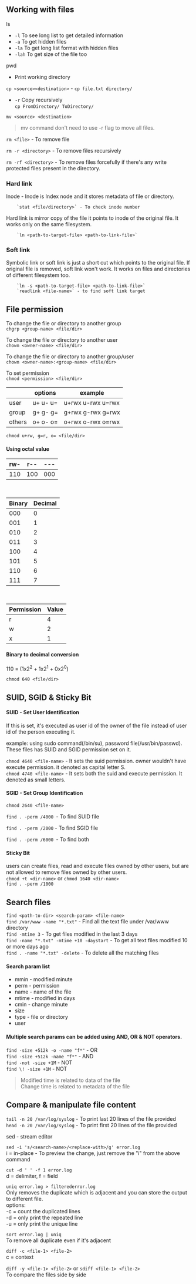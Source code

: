 ## Working with files

ls  
   -  `-l` To see long list to get detailed information  
   - `-a` To get hidden files  
   -  `-la` To get long list format with hidden files  
   - `-lah` To get size of the file too  

pwd  
- Print working directory  

`cp <source><destination>` - `cp file.txt directory/`  
- `-r` Copy recursively  
	`cp FromDirectory/ ToDirectory/`  

`mv <source> <destination>`  
> mv command don't need to use -r flag to move all files.  

`rm <file>`  - To remove file  

`rm -r <directory>` - To remove files recursively  

`rm -rf <directory>` - To remove files forcefully if there's any write protected files present in the directory.  

### Hard link
Inode - Inode is Index node and it stores metadata of file or directory.  

        `stat <file/directory>` - To check inode number  
        
Hard link is mirror copy of the file it points to inode of the original file. It works only on the same filesystem.  

        `ln <path-to-target-file> <path-to-link-file>`  

### Soft link
Symbolic link or soft link is just a short cut which points to the original file. If original file is removed, soft link won't work.  It works on files and directories of different filesystem too.  

        `ln -s <path-to-target-file> <path-to-link-file>`  
        `readlink <file-name>` - to find soft link target
        
## File permission

To change the file or directory to another group  
`chgrp <group-name> <file/dir>`

To change the file or directory to another user  
`chown <owner-name> <file/dir>`

To change the file or directory to another group/user  
`chown <owner-name>:<group-name> <file/dir>`

To set permission  
`chmod <permission> <file/dir>`

|                |options                        |example                      |
|----------------|-------------------------------|-----------------------------|
|user            |u+  u-  u=                     | u+rwx u-rwx u=rwx           |
|group           |g+  g-  g=                     | g+rwx g-rwx g=rwx           |
|others          |o+  o-  o=                     | o+rwx o-rwx o=rwx           |


`chmod u+rw, g=r, o= <file/dir>`

#### Using octal value

| rw- | r-- | --- |
|-----|---- | ----|
| 110 | 100 | 000 |

<br/>

| Binary | Decimal |                          
| ------- | --------- |
| 000 | 0 |
| 001 | 1 |
| 010 | 2 |
| 011 | 3 | 
| 100 | 4 |
| 101 | 5 |
| 110 | 6 |
| 111 | 7 |

<br/>

| Permission | Value |
| -----      | ---   |
r | 4
w | 2
x | 1


#### Binary to decimal conversion

110 = (1x2<sup>2</sup> + 1x2<sup>1</sup> + 0x2<sup>0</sup>)  

`chmod 640 <file/dir>` 



## SUID, SGID & Sticky Bit

#### SUID - Set User Identification

If this is set, it's executed as user id of the owner of the file instead of user id of the person executing it.  

example: using sudo command(/bin/su),  password file(/usr/bin/passwd). These files has SUID and SGID permission set on it.  

`chmod 4640 <file-name>` - It sets the suid permission. owner wouldn't have execute permission. it denoted as capital letter S.  
`chmod 4740 <file-name>` - It sets both the suid and execute permission. It denoted as small letters.  

#### SGID - Set Group Identification

`chmod 2640 <file-name>`  

`find . -perm /4000 `- To find SUID file  

`find . -perm /2000` - To find SGID file  

`find . -perm /6000 `- To find both  

#### Sticky Bit

users can create files, read and execute files owned by other users, but are not allowed to remove files owned by other users.  
`chmod +t <dir-name>` or `chmod 1640 <dir-name>`  
`find . -perm /1000`


## Search files

`find <path-to-dir> <search-param> <file-name>`  
`find /var/www -name "*.txt"` - Find all the text file under /var/www directory  
`find -mtime 3` - To get files modified in the last 3 days  
`find -name "*.txt" -mtime +10 -daystart` - To get all text files modified 10 or more days ago  
`find . -name "*.txt" -delete` - To delete all the matching files  

#### Search param list

- mmin - modified minute
- perm - permission
- name - name of the file
- mtime - modified in days
- cmin - change minute
- size
- type - file or directory
- user

#### Multiple search params can be added using AND, OR & NOT operators.
`find -size +512k -o -name "f*"` - OR   
`find -size +512k -name "f*"` - AND  
`find -not -size +1M` - NOT  
`find \! -size +1M` - NOT  

> Modified time is related to data of the file  
> Change time is related to metadata of the file  


## Compare & manipulate file content

`tail -n 20 /var/log/syslog` - To print last 20 lines of the file provided  
`head -n 20 /var/log/syslog` - To print first 20 lines of the file provided  

sed - stream editor  

`sed -i 's/<search-name>/<replace-with>/g' error.log`   
i = in-place - To preview the change, just remove the "i" from the above command  

`cut -d ' ' -f 1 error.log`  
d = delimiter, f = field  

`uniq error.log > filterederror.log`  
Only removes the duplicate which is adjacent and you can store the output to different file.  
options:  
-c = count the duplicated lines  
-d = only print the repeated line  
-u = only print the unique line 

`sort error.log | uniq`  
To remove all duplicate even if it's adjacent  

`diff -c <file-1> <file-2>`   
c = context

`diff -y <file-1> <file-2>` or `sdiff <file-1> <file-2>`  
To compare the files side by side  